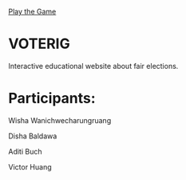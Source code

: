 [Play the Game](https://xarpet.github.io/VOTERIG/)

# VOTERIG
Interactive educational website about fair elections.

# Participants:
Wisha Wanichwecharungruang

Disha Baldawa

Aditi Buch

Victor Huang